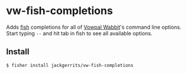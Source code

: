 # vw-fish-completions
Adds [fish](https://fishshell.com/) completions for all of [Vowpal Wabbit](https://vowpalwabbit.org/)'s command line options. Start typing `--` and hit tab in fish to see all available options.

## Install

```sh
$ fisher install jackgerrits/vw-fish-completions
```
